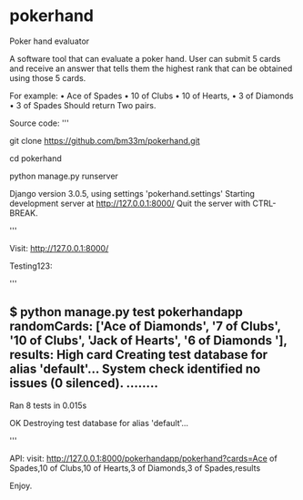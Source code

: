 # pokerhand
Poker hand evaluator


A software tool that can evaluate a poker hand.
User can submit 5 cards and receive an answer that tells them the highest rank that can be obtained using those 5 cards.

For example:
• Ace of Spades
• 10 of Clubs
• 10 of Hearts,
• 3 of Diamonds
• 3 of Spades
Should return Two pairs.


Source code:
'''

git clone https://github.com/bm33m/pokerhand.git

cd pokerhand

python manage.py runserver

Django version 3.0.5, using settings 'pokerhand.settings'
Starting development server at http://127.0.0.1:8000/
Quit the server with CTRL-BREAK.

'''

Visit:
http://127.0.0.1:8000/

Testing123:


'''

$ python manage.py test pokerhandapp
randomCards: ['Ace of Diamonds', '7 of Clubs', '10 of Clubs', 'Jack of Hearts', '6 of Diamonds
'],
 results: High card
Creating test database for alias 'default'...
System check identified no issues (0 silenced).
........
----------------------------------------------------------------------
Ran 8 tests in 0.015s

OK
Destroying test database for alias 'default'...



'''


API:
visit:
http://127.0.0.1:8000/pokerhandapp/pokerhand?cards=Ace of Spades,10 of Clubs,10 of Hearts,3 of Diamonds,3 of Spades,results



Enjoy.
